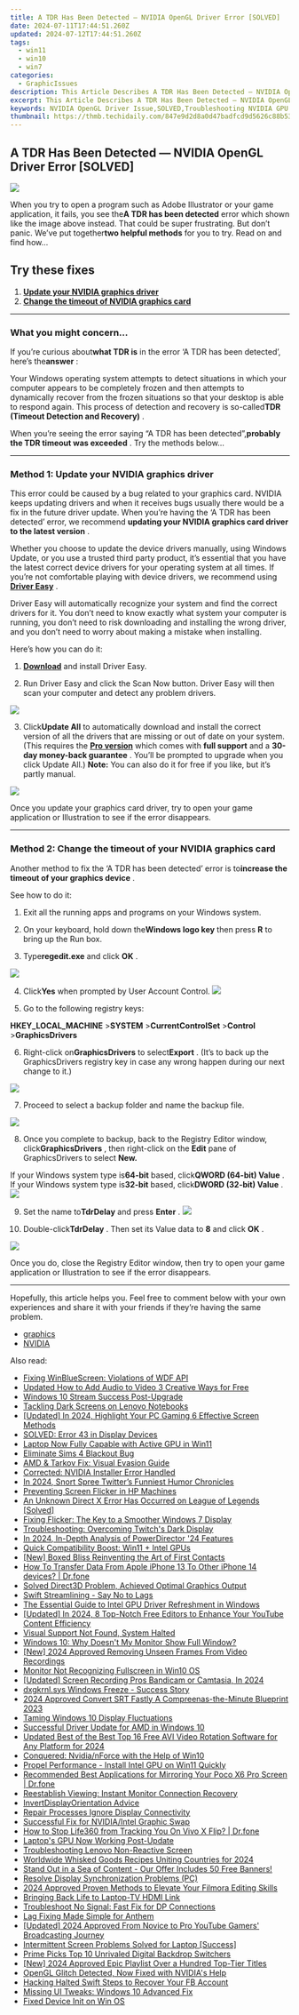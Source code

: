 ```yaml
---
title: A TDR Has Been Detected — NVIDIA OpenGL Driver Error [SOLVED]
date: 2024-07-11T17:44:51.260Z
updated: 2024-07-12T17:44:51.260Z
tags:
  - win11
  - win10
  - win7
categories:
  - GraphicIssues
description: This Article Describes A TDR Has Been Detected — NVIDIA OpenGL Driver Error [SOLVED]
excerpt: This Article Describes A TDR Has Been Detected — NVIDIA OpenGL Driver Error [SOLVED]
keywords: NVIDIA OpenGL Driver Issue,SOLVED,Troubleshooting NVIDIA GPU Lights Out (TDR) Error,Resolve Graphics Card OpenGL Errors,How to Fix OpenGL Drivers on NVIDIA GPUs,Steps to Overcome NVIDIA OpenGL Driver Errors,Common Solutions for NVIDIA OpenGL Rendering Failures
thumbnail: https://thmb.techidaily.com/847e9d2d8a0d47badfcd9d5626c88b53e1ba638bb9d9c4cb9258cac1b011715e.png
---
```


## A TDR Has Been Detected — NVIDIA OpenGL Driver Error [SOLVED]

![](https://images.drivereasy.com/wp-content/uploads/2018/08/img_5b84ed0ba5a4e.jpg)

 When you try to open a program such as Adobe Illustrator or your game application, it fails, you see the**A TDR has been detected** error which shown like the image above instead. That could be super frustrating. But don’t panic. We’ve put together**two helpful methods** for you to try. Read on and find how…

## Try these fixes

1. **[Update your NVIDIA graphics driver](#m1)**
2. **[Change the timeout of NVIDIA graphics card](#m2)**

---

### What you might concern…

 If you’re curious about**what TDR is** in the error ‘A TDR has been detected’, here’s the**answer** :

 Your Windows operating system attempts to detect situations in which your computer appears to be completely frozen and then attempts to dynamically recover from the frozen situations so that your desktop is able to respond again. This process of detection and recovery is so-called**TDR (Timeout Detection and Recovery)** .

 When you’re seeing the error saying “A TDR has been detected”,**probably the TDR timeout was exceeded** . Try the methods below…

---

### Method 1: Update your NVIDIA graphics driver

 This error could be caused by a bug related to your graphics card. NVIDIA keeps updating drivers and when it receives bugs usually there would be a fix in the future driver update. When you’re having the ‘A TDR has been detected’ error, we recommend **updating your NVIDIA graphics card driver to the latest version** .

 Whether you choose to update the device drivers manually, using Windows Update, or you use a trusted third party product, it’s essential that you have the latest correct device drivers for your operating system at all times. If you’re not comfortable playing with device drivers, we recommend using **[Driver Easy](https://tools.techidaily.com/drivereasy/download/)** .

 Driver Easy will automatically recognize your system and find the correct drivers for it. You don’t need to know exactly what system your computer is running, you don’t need to risk downloading and installing the wrong driver, and you don’t need to worry about making a mistake when installing.

Here’s how you can do it:

 1) **[Download](https://tools.techidaily.com/drivereasy/download/)** and install Driver Easy.

 2) Run Driver Easy and click the Scan Now button. Driver Easy will then scan your computer and detect any problem drivers.

![](https://images.drivereasy.com/wp-content/uploads/2018/08/img_5b83c200b0462.jpg)

 3) Click**Update All**  to automatically download and install the correct version of all the drivers that are missing or out of date on your system. (This requires the **[Pro version](https://tools.techidaily.com/drivereasy/download/)** which comes with **full support** and a **30-day money-back guarantee**  . You’ll be prompted to upgrade when you click Update All.) **Note:**  You can also do it for free if you like, but it’s partly manual.

![](https://images.drivereasy.com/wp-content/uploads/2018/08/img_5b83c2536edc2.jpg)

 Once you update your graphics card driver, try to open your game application or Illustration to see if the error disappears.

---

### Method 2: Change the timeout of your NVIDIA graphics card

 Another method to fix the ‘A TDR has been detected’ error is to**increase the timeout of your graphics device** .

See how to do it:

1) Exit all the running apps and programs on your Windows system.

2) On your keyboard, hold down the**Windows logo key** then press **R** to bring up the Run box.

3) Type**regedit.exe** and click **OK** .

![](https://images.drivereasy.com/wp-content/uploads/2018/08/img_5b84ef8c7945d.jpg)

4) Click**Yes** when prompted by User Account Control. ![](https://images.drivereasy.com/wp-content/uploads/2018/08/img_5b84f0fc5702d.jpg)

5) Go to the following registry keys:

**HKEY\_LOCAL\_MACHINE** \>**SYSTEM** \>**CurrentControlSet** \>**Control** \>**GraphicsDrivers**

 6) Right-click on**GraphicsDrivers** to select**Export** . (It’s to back up the GraphicsDrivers registry key in case any wrong happen during our next change to it.)

![](https://images.drivereasy.com/wp-content/uploads/2018/08/img_5b84f155c8524.jpg)

 7) Proceed to select a backup folder and name the backup file.

![](https://images.drivereasy.com/wp-content/uploads/2018/08/img_5b84f1b5d2974.jpg)

 8) Once you complete to backup, back to the Registry Editor window, click**GraphicsDrivers** , then right-click on the **Edit** pane of GraphicsDrivers to select **New.**

 If your Windows system type is**64-bit** based, click**QWORD (64-bit) Value** .  
 If your Windows system type is**32-bit** based, click**DWORD (32-bit) Value** .![](https://images.drivereasy.com/wp-content/uploads/2018/08/img_5b84f27f568ed.jpg)

 9) Set the name to**TdrDelay** and press **Enter** . ![](https://images.drivereasy.com/wp-content/uploads/2018/08/img_5b84f3375e80e.jpg)

 10) Double-click**TdrDelay** . Then set its Value data to **8** and click **OK** .

![](https://images.drivereasy.com/wp-content/uploads/2018/08/img_5b84f3875634a.jpg)

 Once you do, close the Registry Editor window, then try to open your game application or Illustration to see if the error disappears.

---

 Hopefully, this article helps you. Feel free to comment below with your own experiences and share it with your friends if they’re having the same problem.

* [graphics](https://tools.techidaily.com/drivereasy/download/)
* [NVIDIA](https://tools.techidaily.com/drivereasy/download/)

<ins class="adsbygoogle"
     style="display:block"
     data-ad-format="autorelaxed"
     data-ad-client="ca-pub-7571918770474297"
     data-ad-slot="1223367746"></ins>



<ins class="adsbygoogle"
     style="display:block"
     data-ad-client="ca-pub-7571918770474297"
     data-ad-slot="8358498916"
     data-ad-format="auto"
     data-full-width-responsive="true"></ins>



<span class="atpl-alsoreadstyle">Also read:</span>
<div><ul>
<li><a href="https://graphic-issues.techidaily.com/fixing-winbluescreen-violations-of-wdf-api/"><u>Fixing WinBlueScreen: Violations of WDF API</u></a></li>
<li><a href="https://sound-tweaking.techidaily.com/updated-how-to-add-audio-to-video-3-creative-ways-for-free/"><u>Updated How to Add Audio to Video 3 Creative Ways for Free</u></a></li>
<li><a href="https://graphic-issues.techidaily.com/windows-10-stream-success-post-upgrade/"><u>Windows 10 Stream Success Post-Upgrade</u></a></li>
<li><a href="https://graphic-issues.techidaily.com/tackling-dark-screens-on-lenovo-notebooks/"><u>Tackling Dark Screens on Lenovo Notebooks</u></a></li>
<li><a href="https://remote-screen-capture.techidaily.com/updated-in-2024-highlight-your-pc-gaming-6-effective-screen-methods/"><u>[Updated] In 2024, Highlight Your PC Gaming  6 Effective Screen Methods</u></a></li>
<li><a href="https://graphic-issues.techidaily.com/solved-error-43-in-display-devices/"><u>SOLVED: Error 43 in Display Devices</u></a></li>
<li><a href="https://graphic-issues.techidaily.com/laptop-now-fully-capable-with-active-gpu-in-win11/"><u>Laptop Now Fully Capable with Active GPU in Win11</u></a></li>
<li><a href="https://graphic-issues.techidaily.com/eliminate-sims-4-blackout-bug/"><u>Eliminate Sims 4 Blackout Bug</u></a></li>
<li><a href="https://graphic-issues.techidaily.com/amd-and-tarkov-fix-visual-evasion-guide/"><u>AMD & Tarkov Fix: Visual Evasion Guide</u></a></li>
<li><a href="https://graphic-issues.techidaily.com/corrected-nvidia-installer-error-handled/"><u>Corrected: NVIDIA Installer Error Handled</u></a></li>
<li><a href="https://twitter-videos.techidaily.com/in-2024-snort-spree-twitters-funniest-humor-chronicles/"><u>In 2024, Snort Spree  Twitter’s Funniest Humor Chronicles</u></a></li>
<li><a href="https://graphic-issues.techidaily.com/preventing-screen-flicker-in-hp-machines/"><u>Preventing Screen Flicker in HP Machines</u></a></li>
<li><a href="https://graphic-issues.techidaily.com/an-unknown-direct-x-error-has-occurred-on-league-of-legends-solved/"><u>An Unknown Direct X Error Has Occurred on League of Legends [Solved]</u></a></li>
<li><a href="https://graphic-issues.techidaily.com/fixing-flicker-the-key-to-a-smoother-windows-7-display/"><u>Fixing Flicker: The Key to a Smoother Windows 7 Display</u></a></li>
<li><a href="https://graphic-issues.techidaily.com/troubleshooting-overcoming-twitchs-dark-display/"><u>Troubleshooting: Overcoming Twitch's Dark Display</u></a></li>
<li><a href="https://some-knowledge.techidaily.com/in-2024-in-depth-analysis-of-powerdirector-24-features/"><u>In 2024, In-Depth Analysis of PowerDirector '24 Features</u></a></li>
<li><a href="https://graphic-issues.techidaily.com/quick-compatibility-boost-win11-plus-intel-gpus/"><u>Quick Compatibility Boost: Win11 + Intel GPUs</u></a></li>
<li><a href="https://extra-lessons.techidaily.com/new-boxed-bliss-reinventing-the-art-of-first-contacts/"><u>[New] Boxed Bliss  Reinventing the Art of First Contacts</u></a></li>
<li><a href="https://techidaily.com/how-to-transfer-data-from-apple-iphone-13-to-other-iphone-14-devices-drfone-by-drfone-transfer-data-from-ios-transfer-data-from-ios/"><u>How To Transfer Data From Apple iPhone 13 To Other iPhone 14 devices? | Dr.fone</u></a></li>
<li><a href="https://graphic-issues.techidaily.com/solved-direct3d-problem-achieved-optimal-graphics-output/"><u>Solved Direct3D Problem, Achieved Optimal Graphics Output</u></a></li>
<li><a href="https://graphic-issues.techidaily.com/swift-streamlining-say-no-to-lags/"><u>Swift Streamlining - Say No to Lags</u></a></li>
<li><a href="https://graphic-issues.techidaily.com/the-essential-guide-to-intel-gpu-driver-refreshment-in-windows/"><u>The Essential Guide to Intel GPU Driver Refreshment in Windows</u></a></li>
<li><a href="https://facebook-record-videos.techidaily.com/updated-in-2024-8-top-notch-free-editors-to-enhance-your-youtube-content-efficiency/"><u>[Updated] In 2024, 8 Top-Notch Free Editors to Enhance Your YouTube Content Efficiency</u></a></li>
<li><a href="https://graphic-issues.techidaily.com/visual-support-not-found-system-halted/"><u>Visual Support Not Found, System Halted</u></a></li>
<li><a href="https://graphic-issues.techidaily.com/windows-10-why-doesnt-my-monitor-show-full-window/"><u>Windows 10: Why Doesn't My Monitor Show Full Window?</u></a></li>
<li><a href="https://visual-screen-recording.techidaily.com/new-2024-approved-removing-unseen-frames-from-video-recordings/"><u>[New] 2024 Approved  Removing Unseen Frames From Video Recordings</u></a></li>
<li><a href="https://graphic-issues.techidaily.com/monitor-not-recognizing-fullscreen-in-win10-os/"><u>Monitor Not Recognizing Fullscreen in Win10 OS</u></a></li>
<li><a href="https://screen-capture.techidaily.com/updated-screen-recording-pros-bandicam-or-camtasia-in-2024/"><u>[Updated] Screen Recording Pros  Bandicam or Camtasia, In 2024</u></a></li>
<li><a href="https://graphic-issues.techidaily.com/dxgkrnlsys-windows-freeze-success-story/"><u>dxgkrnl.sys Windows Freeze - Success Story</u></a></li>
<li><a href="https://extra-lessons.techidaily.com/2024-approved-convert-srt-fastly-a-compreenas-the-minute-blueprint-2023/"><u>2024 Approved  Convert SRT Fastly  A Compreenas-the-Minute Blueprint 2023</u></a></li>
<li><a href="https://graphic-issues.techidaily.com/taming-windows-10-display-fluctuations/"><u>Taming Windows 10 Display Fluctuations</u></a></li>
<li><a href="https://graphic-issues.techidaily.com/successful-driver-update-for-amd-in-windows-10/"><u>Successful Driver Update for AMD in Windows 10</u></a></li>
<li><a href="https://video-content-creator.techidaily.com/updated-best-of-the-best-top-16-free-avi-video-rotation-software-for-any-platform-for-2024/"><u>Updated Best of the Best Top 16 Free AVI Video Rotation Software for Any Platform for 2024</u></a></li>
<li><a href="https://graphic-issues.techidaily.com/conquered-nvidianforce-with-the-help-of-win10/"><u>Conquered: Nvidia/nForce with the Help of Win10</u></a></li>
<li><a href="https://graphic-issues.techidaily.com/propel-performance-install-intel-gpu-on-win11-quickly/"><u>Propel Performance - Install Intel GPU on Win11 Quickly</u></a></li>
<li><a href="https://screen-mirror.techidaily.com/recommended-best-applications-for-mirroring-your-poco-x6-pro-screen-drfone-by-drfone-android/"><u>Recommended Best Applications for Mirroring Your Poco X6 Pro Screen | Dr.fone</u></a></li>
<li><a href="https://graphic-issues.techidaily.com/reestablish-viewing-instant-monitor-connection-recovery/"><u>Reestablish Viewing: Instant Monitor Connection Recovery</u></a></li>
<li><a href="https://graphic-issues.techidaily.com/invertdisplayorientation-advice/"><u>InvertDisplayOrientation Advice</u></a></li>
<li><a href="https://graphic-issues.techidaily.com/repair-processes-ignore-display-connectivity/"><u>Repair Processes Ignore Display Connectivity</u></a></li>
<li><a href="https://graphic-issues.techidaily.com/successful-fix-for-nvidiaintel-graphic-swap/"><u>Successful Fix for NVIDIA/Intel Graphic Swap</u></a></li>
<li><a href="https://fix-guide.techidaily.com/how-to-stop-life360-from-tracking-you-on-vivo-x-flip-drfone-by-drfone-virtual-android/"><u>How to Stop Life360 from Tracking You On Vivo X Flip? | Dr.fone</u></a></li>
<li><a href="https://graphic-issues.techidaily.com/laptops-gpu-now-working-post-update/"><u>Laptop's GPU Now Working Post-Update</u></a></li>
<li><a href="https://graphic-issues.techidaily.com/troubleshooting-lenovo-non-reactive-screen/"><u>Troubleshooting Lenovo Non-Reactive Screen</u></a></li>
<li><a href="https://tiktok-videos.techidaily.com/worldwide-whisked-goods-recipes-uniting-countries-for-2024/"><u>Worldwide Whisked Goods  Recipes Uniting Countries for 2024</u></a></li>
<li><a href="https://youtube-videos.techidaily.com/1716463871479-stand-out-in-a-sea-of-content-our-offer-includes-50-free-banners/"><u>Stand Out in a Sea of Content - Our Offer Includes 50 Free Banners!</u></a></li>
<li><a href="https://graphic-issues.techidaily.com/resolve-display-synchronization-problems-pc/"><u>Resolve Display Synchronization Problems (PC)</u></a></li>
<li><a href="https://extra-skills.techidaily.com/2024-approved-proven-methods-to-elevate-your-filmora-editing-skills/"><u>2024 Approved  Proven Methods to Elevate Your Filmora Editing Skills</u></a></li>
<li><a href="https://graphic-issues.techidaily.com/bringing-back-life-to-laptop-tv-hdmi-link/"><u>Bringing Back Life to Laptop-TV HDMI Link</u></a></li>
<li><a href="https://graphic-issues.techidaily.com/troubleshoot-no-signal-fast-fix-for-dp-connections/"><u>Troubleshoot No Signal: Fast Fix for DP Connections</u></a></li>
<li><a href="https://graphic-issues.techidaily.com/lag-fixing-made-simple-for-anthem/"><u>Lag Fixing Made Simple for Anthem</u></a></li>
<li><a href="https://eaxpv-info.techidaily.com/updated-2024-approved-from-novice-to-pro-youtube-gamers-broadcasting-journey/"><u>[Updated] 2024 Approved  From Novice to Pro  YouTube Gamers' Broadcasting Journey</u></a></li>
<li><a href="https://graphic-issues.techidaily.com/intermittent-screen-problems-solved-for-laptop-success/"><u>Intermittent Screen Problems Solved for Laptop [Success]</u></a></li>
<li><a href="https://extra-information.techidaily.com/prime-picks-top-10-unrivaled-digital-backdrop-switchers/"><u>Prime Picks  Top 10 Unrivaled Digital Backdrop Switchers</u></a></li>
<li><a href="https://facebook-record-videos.techidaily.com/new-2024-approved-epic-playlist-over-a-hundred-top-tier-titles/"><u>[New] 2024 Approved  Epic Playlist  Over a Hundred Top-Tier Titles</u></a></li>
<li><a href="https://graphic-issues.techidaily.com/opengl-glitch-detected-now-fixed-with-nvidias-help/"><u>OpenGL Glitch Detected, Now Fixed with NVIDIA's Help</u></a></li>
<li><a href="https://facebook-video-content.techidaily.com/hacking-halted-swift-steps-to-recover-your-fb-account/"><u>Hacking Halted  Swift Steps to Recover Your FB Account</u></a></li>
<li><a href="https://graphic-issues.techidaily.com/missing-ui-tweaks-windows-10-advanced-fix/"><u>Missing UI Tweaks: Windows 10 Advanced Fix</u></a></li>
<li><a href="https://graphic-issues.techidaily.com/fixed-device-init-on-win-os/"><u>Fixed Device Init on Win OS</u></a></li>
</ul></div>
